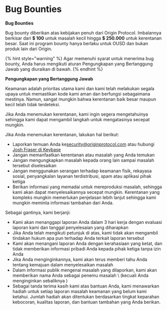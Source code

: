 # Bug Bounties

**Bug Bounties**

Bug bounty diberikan atas kebijakan penuh dari Origin Protocol. Imbalannya berkisar dari **$ 100** untuk masalah kecil hingga **$ 250.000** untuk kerentanan besar. Saat ini program bounty hanya berlaku untuk OUSD dan bukan produk lain dari Origin.

{% hint style="warning" %}
Agar memenuhi syarat untuk menerima bug bounty, Anda harus mengikuti aturan Pengungkapan yang Bertanggung Jawab yang diuraikan di bawah.
{% endhint %}

**Pengungkapan yang Bertanggung Jawab**

Keamanan adalah prioritas utama kami dan kami telah melakukan segala upaya untuk memastikan kode kami aman dan berfungsi sebagaimana mestinya. Namun, sangat mungkin bahwa kerentanan baik besar maupun kecil telah tidak terdeteksi.

Jika Anda menemukan kerentanan, kami ingin segera mengetahuinya sehingga kami dapat mengambil langkah untuk mengatasinya secepat mungkin.

Jika Anda menemukan kerentanan, lakukan hal berikut:

* Laporkan temuan Anda ke[security@originprotocol.com](mailto:security@originprotocol.com) atau hubungi [Josh Fraser di Keybase](https://keybase.io/joshfraser)
* Jangan memanfaatkan kerentanan atau masalah yang Anda temukan
* Jangan mengungkapkan masalah kepada orang lain sampai masalah tersebut diselesaikan
* Jangan menggunakan serangan terhadap keamanan fisik, rekayasa sosial, penyangkalan layanan terdistribusi, spam atau aplikasi pihak ketiga
* Berikan informasi yang memadai untuk mereproduksi masalah, sehingga kami akan dapat menyelesaikannya secepat mungkin. Kerentanan yang kompleks mungkin memerlukan penjelasan lebih lanjut sehingga kami mungkin meminta informasi tambahan dari Anda.

Sebagai gantinya, kami berjanji:

* Kami akan menanggapi laporan Anda dalam 3 hari kerja dengan evaluasi laporan kami dan tanggal penyelesaian yang diharapkan
* Jika Anda telah mengikuti petunjuk di atas, kami tidak akan mengambil tindakan hukum apa pun terhadap Anda terkait laporan tersebut
* Kami akan menangani laporan Anda dengan kerahasiaan yang ketat, dan tidak memberikan informasi pribadi Anda kepada pihak ketiga tanpa izin Anda
* Jika Anda menginginkannya, kami akan terus memberi tahu Anda tentang kemajuan dalam menyelesaikan masalah
* Dalam informasi publik mengenai masalah yang dilaporkan, kami akan memberikan nama Anda sebagai penemu masalah \ (kecuali Anda menginginkan sebaliknya \)
* Sebagai tanda terima kasih kami atas bantuan Anda, kami menawarkan hadiah untuk setiap laporan masalah keamanan yang belum kami ketahui. Jumlah hadiah akan ditentukan berdasarkan tingkat keparahan kebocoran, kualitas laporan, dan bantuan tambahan yang Anda berikan.  

